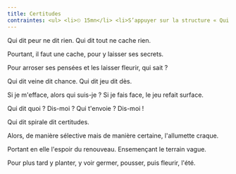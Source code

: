 ```yaml
---
title: Certitudes
contraintes: <ul> <li>⏲ 15mn</li> <li>S’appuyer sur la structure « Qui dit… dit… » (répété autant de fois que voulu) et conclure par « Alors… ».</li> </ul>
---
```


Qui dit peur ne dit rien.
Qui dit tout ne cache rien.

Pourtant, il faut une cache,
pour y laisser ses secrets.

Pour arroser ses pensées
et les laisser fleurir, qui sait ?

Qui dit veine dit chance.
Qui dit jeu dit dès.

Si je m'efface, alors qui suis-je ?
Si je fais face, le jeu refait surface.

Qui dit quoi ? Dis-moi ?
Qui t'envoie ? Dis-moi !

Qui dit spirale dit certitudes.

Alors, de manière sélective mais de manière certaine,
l'allumette craque.

Portant en elle l'espoir du renouveau.
Ensemençant le terrain vague.

Pour plus tard y planter, y voir germer,
pousser, puis fleurir, l'été.





